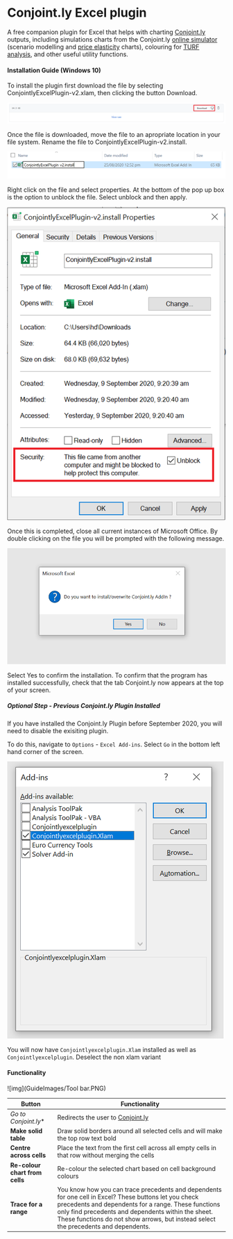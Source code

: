 # Conjoint.ly Excel plugin
A free companion plugin for Excel that helps with charting [Conjoint.ly](https://conjointly.com/) outputs, including simulations charts from the Conjoint.ly [online simulator](https://conjointly.com/guides/conjoint-preference-share-simulator/) (scenario modelling and [price elasticity](https://conjointly.com/guides/understanding-price-elasticity-of-demand/) charts), colouring for [TURF analysis](https://conjointly.com/blog/turf-analysis/), and other useful utility functions.

#### Installation Guide (Windows 10)

To install the plugin first download the file by selecting ConjointlyExcelPlugin-v2.xlam, then clicking the button Download. 

![img](GuideImages/download.PNG)

Once the file is downloaded, move the file to an apropriate location in your file system. Rename the file to ConjointlyExcelPlugin-v2.install.

![img](GuideImages/Rename.PNG)

Right click on the file and select properties. At the bottom of the pop up box is the option to unblock the file. Select unblock and then apply.

![img](GuideImages/unblock.PNG)

Once this is completed, close all current instances of Microsoft Office. By double clicking on the file you will be prompted with the following message. 

![img](GuideImages/Prompt.PNG)

Select Yes to confirm the installation. To confirm that the program has installed successfully, check that the tab Conjoint.ly now appears at the top of your screen.

##### Optional Step - Previous Conjoint.ly Plugin Installed 
If you have installed the Conjoint.ly Plugin before September 2020, you will need to disable the exisiting plugin.

To do this, navigate to `Options` - `Excel Add-ins`. Select `Go` in the bottom left hand corner of the screen.

![img](GuideImages/Deselect.PNG)

You will now have `Conjointlyexcelplugin.Xlam` installed as well as `Conjointlyexcelplugin`. Deselect the non xlam variant

#### Functionality

![img](GuideImages/Tool bar.PNG)

| Button | Functionality |  
| ---------------------|--------------------------------------------------------------|
| *Go to Conjoint.ly** | Redirects the user to [Conjoint.ly](https://conjointly.com/) |
| **Make solid table** | Draw solid borders around all selected cells and will make the top row text bold|
| **Centre across cells** | Place the text from the first cell across all empty cells in that row without merging the cells|
| **Re-colour chart from cells** |Re-colour the selected chart based on cell background colours|
| **Trace for a range** | You know how you can trace     precedents and dependents for one cell in Excel? These buttons let you     check precedents and dependents for a range. These functions only find     precedents and dependents within the sheet. These functions do not show     arrows, but instead select the precedents and dependents.|
